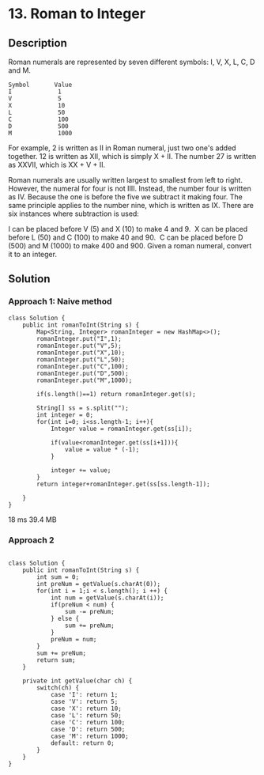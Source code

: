 # 13. Roman to Integer

## Description

Roman numerals are represented by seven different symbols: I, V, X, L, C, D and M.

```
Symbol       Value
I             1
V             5
X             10
L             50
C             100
D             500
M             1000
```

For example, 2 is written as II in Roman numeral, just two one's added together. 12 is written as XII, which is simply X + II. The number 27 is written as XXVII, which is XX + V + II.

Roman numerals are usually written largest to smallest from left to right. However, the numeral for four is not IIII. Instead, the number four is written as IV. Because the one is before the five we subtract it making four. The same principle applies to the number nine, which is written as IX. There are six instances where subtraction is used:

I can be placed before V (5) and X (10) to make 4 and 9. 
X can be placed before L (50) and C (100) to make 40 and 90. 
C can be placed before D (500) and M (1000) to make 400 and 900.
Given a roman numeral, convert it to an integer.


## Solution

### Approach 1: Naive method

```
class Solution {
    public int romanToInt(String s) {
        Map<String, Integer> romanInteger = new HashMap<>();
        romanInteger.put("I",1);
        romanInteger.put("V",5);
        romanInteger.put("X",10);
        romanInteger.put("L",50);
        romanInteger.put("C",100);
        romanInteger.put("D",500);
        romanInteger.put("M",1000);

        if(s.length()==1) return romanInteger.get(s);

        String[] ss = s.split("");
        int integer = 0;
        for(int i=0; i<ss.length-1; i++){
            Integer value = romanInteger.get(ss[i]);

            if(value<romanInteger.get(ss[i+1])){
                value = value * (-1);
            }

            integer += value;
        }
        return integer+romanInteger.get(ss[ss.length-1]);

    }
}
```
18 ms	39.4 MB


### Approach 2

```

class Solution {
    public int romanToInt(String s) {
        int sum = 0;
        int preNum = getValue(s.charAt(0));
        for(int i = 1;i < s.length(); i ++) {
            int num = getValue(s.charAt(i));
            if(preNum < num) {
                sum -= preNum;
            } else {
                sum += preNum;
            }
            preNum = num;
        }
        sum += preNum;
        return sum;
    }
    
    private int getValue(char ch) {
        switch(ch) {
            case 'I': return 1;
            case 'V': return 5;
            case 'X': return 10;
            case 'L': return 50;
            case 'C': return 100;
            case 'D': return 500;
            case 'M': return 1000;
            default: return 0;
        }
    }
}
```
